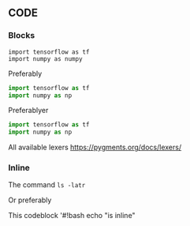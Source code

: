 ## CODE

### Blocks


    import tensorflow as tf
    import numpy as numpy

Preferably

```py
import tensorflow as tf
import numpy as np 
``` 

Preferablyer

```py title="myScript.py"
import tensorflow as tf
import numpy as np 
```
All available lexers
https://pygments.org/docs/lexers/

### Inline 

The command `ls -latr` 

Or preferably

This codeblock '#!bash echo "is inline"